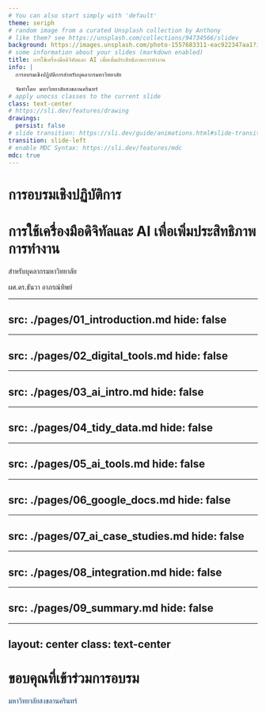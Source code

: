 ```yaml
---
# You can also start simply with 'default'
theme: seriph
# random image from a curated Unsplash collection by Anthony
# like them? see https://unsplash.com/collections/94734566/slidev
background: https://images.unsplash.com/photo-1557683311-eac922347aa1?ixlib=rb-4.0.3&ixid=M3wxMjA3fDB8MHxwaG90by1wYWdlfHx8fGVufDB8fHx8fA%3D%3D&auto=format&fit=crop&w=1364&q=80
# some information about your slides (markdown enabled)
title: การใช้เครื่องมือดิจิทัลและ AI เพื่อเพิ่มประสิทธิภาพการทำงาน
info: |
  การอบรมเชิงปฏิบัติการสำหรับบุคลากรมหาวิทยาลัย

  จัดทำโดย มหาวิทยาลัยสงขลานครินทร์
# apply unocss classes to the current slide
class: text-center
# https://sli.dev/features/drawing
drawings:
  persist: false
# slide transition: https://sli.dev/guide/animations.html#slide-transitions
transition: slide-left
# enable MDC Syntax: https://sli.dev/features/mdc
mdc: true
---
```


# การอบรมเชิงปฏิบัติการ

# การใช้เครื่องมือดิจิทัลและ AI เพื่อเพิ่มประสิทธิภาพการทำงาน

สำหรับบุคลากรมหาวิทยาลัย

<div class="absolute bottom-10 left-45">
  <span class="font-700" style="color: #00000;">
    ผศ.ดร.ธันวา อาภรณ์ทิพย์
  </span>
</div>

<div class="abs-br m-6 flex gap-2">
  <a href="https://psu.ac.th" target="_blank" alt="PSU Website" title="PSU Website" class="text-xl slidev-icon-btn opacity-50 !border-none !hover:text-white">
    <carbon:globe />
  </a>
</div>

<!--
ยินดีต้อนรับทุกท่านเข้าสู่การอบรมเชิงปฏิบัติการ "การใช้เครื่องมือดิจิทัลและ AI เพื่อเพิ่มประสิทธิภาพการทำงาน" สำหรับบุคลากรมหาวิทยาลัย

วันนี้เราจะได้เรียนรู้เกี่ยวกับการใช้เครื่องมือดิจิทัลและเทคโนโลยี AI เพื่อช่วยให้การทำงานมีประสิทธิภาพมากขึ้น ลดเวลาในการทำงานที่ซ้ำซาก และสร้างผลงานที่มีคุณภาพสูงขึ้น
-->

---
src: ./pages/01_introduction.md
hide: false
---

---
src: ./pages/02_digital_tools.md
hide: false
---

---
src: ./pages/03_ai_intro.md
hide: false
---

---
src: ./pages/04_tidy_data.md
hide: false
---

---
src: ./pages/05_ai_tools.md
hide: false
---

---
src: ./pages/06_google_docs.md
hide: false
---

---
src: ./pages/07_ai_case_studies.md
hide: false
---

---
src: ./pages/08_integration.md
hide: false
---

---
src: ./pages/09_summary.md
hide: false
---

---
layout: center
class: text-center
---

# ขอบคุณที่เข้าร่วมการอบรม

<div class="text-xl mt-8" style="color: #003C71;">
มหาวิทยาลัยสงขลานครินทร์
</div>

<div class="abs-br m-6 flex gap-2">
  <a href="https://github.com/slidevjs/slidev" target="_blank" alt="GitHub" title="View on GitHub" class="text-xl slidev-icon-btn opacity-50 !border-none !hover:text-white">
    <carbon:logo-github />
  </a>
</div>

<PoweredBySlidev absolute right-0 bottom-0 w-32 opacity-25 />
